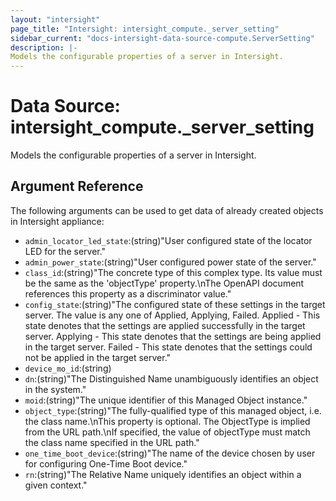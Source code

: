 ```yaml
---
layout: "intersight"
page_title: "Intersight: intersight_compute._server_setting"
sidebar_current: "docs-intersight-data-source-compute.ServerSetting"
description: |-
Models the configurable properties of a server in Intersight.
---
```


# Data Source: intersight_compute._server_setting
Models the configurable properties of a server in Intersight.
## Argument Reference
The following arguments can be used to get data of already created objects in Intersight appliance:
* `admin_locator_led_state`:(string)"User configured state of the locator LED for the server."
* `admin_power_state`:(string)"User configured power state of the server."
* `class_id`:(string)"The concrete type of this complex type. Its value must be the same as the 'objectType' property.\nThe OpenAPI document references this property as a discriminator value."
* `config_state`:(string)"The configured state of these settings in the target server. The value is any one of Applied, Applying, Failed. Applied - This state denotes that the settings are applied successfully in the target server. Applying - This state denotes that the settings are being applied in the target server. Failed - This state denotes that the settings could not be applied in the target server."
* `device_mo_id`:(string)
* `dn`:(string)"The Distinguished Name unambiguously identifies an object in the system."
* `moid`:(string)"The unique identifier of this Managed Object instance."
* `object_type`:(string)"The fully-qualified type of this managed object, i.e. the class name.\nThis property is optional. The ObjectType is implied from the URL path.\nIf specified, the value of objectType must match the class name specified in the URL path."
* `one_time_boot_device`:(string)"The name of the device chosen by user for configuring One-Time Boot device."
* `rn`:(string)"The Relative Name uniquely identifies an object within a given context."
